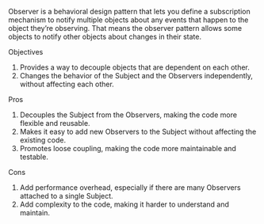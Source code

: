 Observer is a behavioral design pattern that lets you define a subscription mechanism to notify multiple objects about any events that happen to the
object they’re observing. That means the observer pattern allows some objects to notify other objects about changes in their state.

Objectives

1. Provides a way to decouple objects that are dependent on each other.
2. Changes the behavior of the Subject and the Observers independently, without affecting each other.

Pros

1. Decouples the Subject from the Observers, making the code more flexible and reusable.
2. Makes it easy to add new Observers to the Subject without affecting the existing code.
3. Promotes loose coupling, making the code more maintainable and testable.

Cons

1. Add performance overhead, especially if there are many Observers attached to a single Subject.
2. Add complexity to the code, making it harder to understand and maintain.
